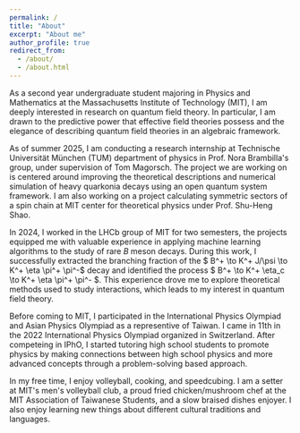 ```yaml
---
permalink: /
title: "About"
excerpt: "About me"
author_profile: true
redirect_from: 
  - /about/
  - /about.html
---
```


As a second year undergraduate student majoring in Physics and Mathematics at the Massachusetts Institute of Technology (MIT), I am deeply interested in research on quantum field theory. In particular, I am drawn to the predictive power that effective field theories possess and the elegance of describing quantum field theories in an algebraic framework.

As of summer 2025, I am conducting a research internship at Technische Universität München (TUM) department of physics in Prof. Nora Brambilla's group, under supervision of Tom Magorsch. The project we are working on is centered around improving the theoretical descriptions and numerical simulation of heavy quarkonia decays using an open quantum system framework. I am also working on a project calculating symmetric sectors of a spin chain at MIT center for theoretical physics under Prof. Shu-Heng Shao. 

In 2024, I worked in the LHCb group of MIT for two semesters, the projects equipped me with valuable experience in applying machine learning algorithms to the study of rare $B$ meson decays. During this work, I successfully extracted the branching fraction of the $ B^+ \to K^+ J/\psi \to K^+ \eta \pi^+ \pi^-$ decay and identified the process $ B^+ \to K^+ \eta_c \to K^+ \eta \pi^+ \pi^- $. This experience drove me to explore theoretical methods used to study interactions, which leads to my interest in quantum field theory.

Before coming to MIT, I participated in the International Physics Olympiad and Asian Physics Olympiad as a representive of Taiwan. I came in 11th in the 2022 International Physics Olympiad organized in Switzerland. After competeing in IPhO, I started tutoring high school students to promote physics by making connections between high school physics and more advanced concepts through a problem-solving based approach. 

In my free time, I enjoy volleyball, cooking, and speedcubing. I am a setter at MIT's men's volleyball club, a proud fried chicken/mushroom chef at the MIT Association of Taiwanese Students, and a slow braised dishes enjoyer. I also enjoy learning new things about different cultural traditions and languages.

